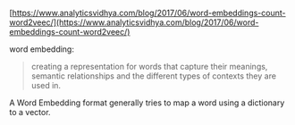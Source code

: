 [https://www.analyticsvidhya.com/blog/2017/06/word-embeddings-count-word2veec/](https://www.analyticsvidhya.com/blog/2017/06/word-embeddings-count-word2veec/)

word embedding: 
> creating a representation for words that capture their meanings, semantic relationships and the different types of contexts they are used in.


A Word Embedding format generally tries to map a word using a dictionary to a vector.